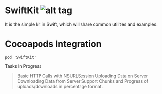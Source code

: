 # SwiftKit ![alt tag](https://github.com/ankitthakur/SwiftKit/blob/master/SwiftKit.png)
It is the simple kit in Swift, which will share common utilities and examples.

# Cocoapods Integration
```pod 'SwiftKit'```

Tasks In Progress
> Basic HTTP Calls with NSURLSession
> Uploading Data on Server
> Downloading Data from Server
> Support Chunks and Progress of uploads/downloads in percentage format.
